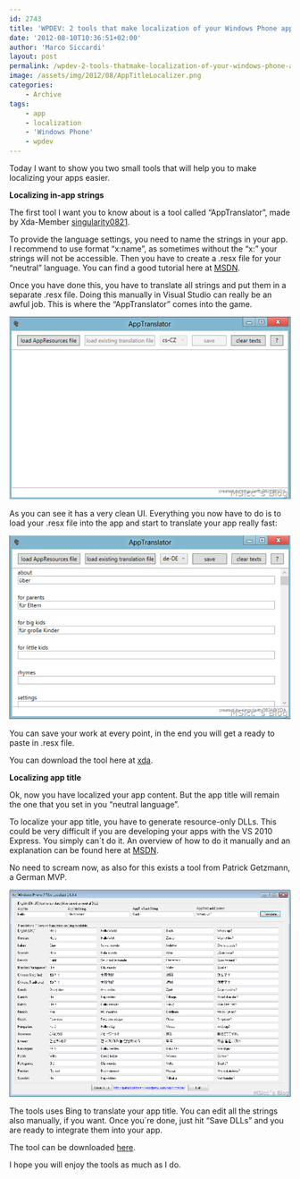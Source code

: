 ```yaml
---
id: 2743
title: 'WPDEV: 2 tools that make localization of your Windows Phone apps easy'
date: '2012-08-10T10:36:51+02:00'
author: 'Marco Siccardi'
layout: post
permalink: /wpdev-2-tools-thatmake-localization-of-your-windows-phone-apps-easy/
image: /assets/img/2012/08/AppTitleLocalizer.png
categories:
    - Archive
tags:
    - app
    - localization
    - 'Windows Phone'
    - wpdev
---
```


Today I want to show you two small tools that will help you to make localizing your apps easier.

**Localizing in-app strings**

The first tool I want you to know about is a tool called “AppTranslator”, made by Xda-Member [singularity0821](https://forum.xda-developers.com/member.php?u=3916780 "singularity0821").

To provide the language settings, you need to name the strings in your app. I recommend to use format “x:name”, as sometimes without the “x:” your strings will not be accessible. Then you have to create a .resx file for your “neutral” language. You can find a good tutorial here at [MSDN](https://msdn.microsoft.com/en-us/library/ff637520(v=vs.92)).

Once you have done this, you have to translate all strings and put them in a separate .resx file. Doing this manually in Visual Studio can really be an awful job. This is where the “AppTranslator” comes into the game.

![apptranslator_1](/assets/img/2012/08/apptranslator_1.png "apptranslator_1")

As you can see it has a very clean UI. Everything you now have to do is to load your .resx file into the app and start to translate your app really fast:

![apptranslator_2](/assets/img/2012/08/apptranslator_2.png "apptranslator_2")

You can save your work at every point, in the end you will get a ready to paste in .resx file.

You can download the tool here at [xda](https://forum.xda-developers.com/showthread.php?t=1374036).

**Localizing app title**

Ok, now you have localized your app content. But the app title will remain the one that you set in you “neutral language”.

To localize your app title, you have to generate resource-only DLLs. This could be very difficult if you are developing your apps with the VS 2010 Express. You simply can´t do it. An overview of how to do it manually and an explanation can be found here at [MSDN](https://msdn.microsoft.com/en-us/library/ff967550(v=vs.92)).

No need to scream now, as also for this exists a tool from Patrick Getzmann, a German MVP.

![AppTitleLocalizer](/assets/img/2012/08/AppTitleLocalizer.png "AppTitleLocalizer")

The tools uses Bing to translate your app title. You can edit all the strings also manually, if you want. Once you´re done, just hit “Save DLLs” and you are ready to integrate them into your app.

The tool can be downloaded [here](https://patrickgetzmann.wordpress.com/wp7-localize/).

I hope you will enjoy the tools as much as I do.